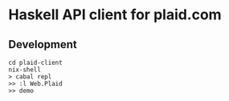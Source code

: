 # Haskell API client for plaid.com

## Development

```
cd plaid-client
nix-shell
> cabal repl
>> :l Web.Plaid
>> demo
```

